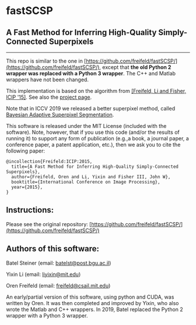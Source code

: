 # fastSCSP
## A Fast Method for Inferring High-Quality Simply-Connected Superpixels
---------------------------------------------------------------------

This repo is similar to the one in [https://github.com/freifeld/fastSCSP/](https://github.com/freifeld/fastSCSP/),
except that **the old Python 2 wrapper was replaced with a Python 3 wrapper**. 
The C++ and Matlab wrappers have not been changed. 

This implementation is based on the algorithm from [\[Freifeld, Li and Fisher, ICIP '15\]](http://groups.csail.mit.edu/vision/sli/projects/fastSCSP/FreifeldLiFisher_ICIP15.pdf).
See also the [project page](http://groups.csail.mit.edu/vision/sli/projects.php?name=fastSCSP).

Note that in ICCV 2019 we released a better superpixel method, called [Bayesian Adaptive Superpixel Segmentation](https://github.com/BGU-CS-VIL/BASS).

This software is released under the MIT License (included with the software).
Note, however, that if you use this code (and/or the results of running it) 
to support any form of publication (e.g.,a book, a journal paper, 
a conference paper, a patent application, etc.), then we ask you to cite
the following paper:

	@incollection{Freifeld:ICIP:2015,
	  title={A Fast Method for Inferring High-Quality Simply-Connected Superpixels},
	  author={Freifeld, Oren and Li, Yixin and Fisher III, John W},
	  booktitle={International Conference on Image Processing},
	  year={2015},
	}
	
	
Instructions: 
-------------------------
Please see the original repository:
[https://github.com/freifeld/fastSCSP/](https://github.com/freifeld/fastSCSP/)	

Authors of this software: 
-------------------------

Batel Steiner (email: batelst@post.bgu.ac.il)

Yixin Li (email: liyixin@mit.edu)

Oren Freifeld  (email: freifeld@csail.mit.edu)

An early/partial version of this software, using python and CUDA, was written by Oren. It was then completed and improved by Yixin, who also wrote the Matlab and C++ wrappers.  In 2019, Batel replaced the Python 2 wrapper with a Python 3 wrapper.
